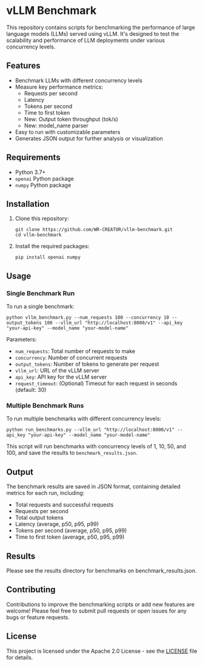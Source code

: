 # vLLM Benchmark

This repository contains scripts for benchmarking the performance of large language models (LLMs) served using vLLM. It's designed to test the scalability and performance of LLM deployments under various concurrency levels.

## Features

- Benchmark LLMs with different concurrency levels
- Measure key performance metrics:
  - Requests per second
  - Latency
  - Tokens per second
  - Time to first token
  - New: Output token throughput (tok/s)
  - New: model_name parser
- Easy to run with customizable parameters
- Generates JSON output for further analysis or visualization

## Requirements

- Python 3.7+
- `openai` Python package
- `numpy` Python package

## Installation

1. Clone this repository:
   ```
   git clone https://github.com/WR-CREATOR/vllm-benchmark.git
   cd vllm-benchmark
   ```

2. Install the required packages:
   ```
   pip install openai numpy
   ```

## Usage

### Single Benchmark Run

To run a single benchmark:

```
python vllm_benchmark.py --num_requests 100 --concurrency 10 --output_tokens 100 --vllm_url "http://localhost:8000/v1" --api_key "your-api-key" --model_name "your-model-name"
```

Parameters:
- `num_requests`: Total number of requests to make
- `concurrency`: Number of concurrent requests
- `output_tokens`: Number of tokens to generate per request
- `vllm_url`: URL of the vLLM server
- `api_key`: API key for the vLLM server
- `request_timeout`: (Optional) Timeout for each request in seconds (default: 30)

### Multiple Benchmark Runs

To run multiple benchmarks with different concurrency levels:

```
python run_benchmarks.py --vllm_url "http://localhost:8000/v1" --api_key "your-api-key" --model_name "your-model-name"
```

This script will run benchmarks with concurrency levels of 1, 10, 50, and 100, and save the results to `benchmark_results.json`.

## Output

The benchmark results are saved in JSON format, containing detailed metrics for each run, including:

- Total requests and successful requests
- Requests per second
- Total output tokens
- Latency (average, p50, p95, p99)
- Tokens per second (average, p50, p95, p99)
- Time to first token (average, p50, p95, p99)

## Results

Please see the results directory for benchmarks on benchmark_results.json.

## Contributing

Contributions to improve the benchmarking scripts or add new features are welcome! Please feel free to submit pull requests or open issues for any bugs or feature requests.

## License

This project is licensed under the Apache 2.0 License - see the [LICENSE](LICENSE) file for details.
